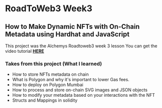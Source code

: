 # RoadToWeb3 Week3

## How to Make Dynamic NFTs with On-Chain Metadata using Hardhat and JavaScript

This project was the Alchemys Roadtoweb3 week 3 lesson
You can get the video tutorial [**HERE**](https://youtu.be/8FJvY4zXvPE)  

### Takes from this project (What I learned)

- How to store NFTs metadata on chain
- What is Polygon and why it's important to lower Gas fees.
- How to deploy on Polygon Mumbai
- How to process and store on-chain SVG images and JSON objects
- How to modify your metadata based on your interactions with the NFT
- Structs and Mappings in solidity